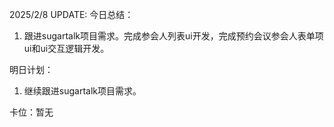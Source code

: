 2025/2/8 UPDATE:
今日总结：

1. 跟进sugartalk项目需求。完成参会人列表ui开发，完成预约会议参会人表单项ui和ui交互逻辑开发。



明日计划：

1. 继续跟进sugartalk项目需求。



卡位：暂无